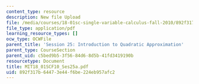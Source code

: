 ```yaml
---
content_type: resource
description: New file Upload
file: /media/courses/18-01sc-single-variable-calculus-fall-2010/892f317b64473e44f6be224eb957afc2_MIT18_01SCF10_Ses25a.pdf
file_type: application/pdf
learning_resource_types: []
ocw_type: OCWFile
parent_title: 'Session 25: Introduction to Quadratic Approximation'
parent_type: CourseSection
parent_uid: c5bed9b5-3f56-84d6-8d5b-41fd3419190b
resourcetype: Document
title: MIT18_01SCF10_Ses25a.pdf
uid: 892f317b-6447-3e44-f6be-224eb957afc2
---
```

